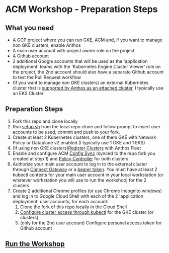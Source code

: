 # ACM Workshop - Preparation Steps

## What you need
* A GCP project where you can run GKE, ACM and, if you want to manage non GKE clusters, enable Anthos
* A main user account with project owner role on the project 
* A Github account
* 2 additional Google accounts that will be used as the 'application deployment' teams with the 'Kubernetes Engine Cluster Viewer' role on the project, the 2nd account should also have a separate Github account to test the Pull Request workflow
* (If you want to manage non GKE clusters) an external Kubernetes cluster that is [supported by Anthos as an attached cluster](https://cloud.google.com/anthos/docs/setup/attached-clusters#prerequisites), I typically use an EKS Cluster

## Preparation Steps

1. Fork this repo and clone locally
2. Run [setup.sh](https://github.com/ggalloro/acm-workshop/blob/master/setup.sh) from the local repo clone and follow prompt to insert user accounts to be used, commit and push to your fork.
3. Create at least 2 Kubernetes clusters, one of them GKE with Network Policy or Dataplane v2 enabled (I typically use 1 GKE and 1 EKS) 
4. (If using non GKE clusters)[Register Clusters](https://cloud.google.com/anthos/multicluster-management/connect/registering-a-cluster) with Anthos Fleet
5. Enable and configure ACM [Config Sync](https://cloud.google.com/anthos-config-management/docs/how-to/installing-config-sync) (synced to the repo fork you created at step 1) and [Policy Controller](https://cloud.google.com/anthos-config-management/docs/how-to/installing-policy-controller) for both clusters
6. Authorize your main user account to log in to the external cluster through [Connect Gateway](https://cloud.google.com/anthos/multicluster-management/gateway/setup) or  a [bearer token](https://cloud.google.com/anthos/multicluster-management/console/logging-in#logging_in_using_a_bearer_token). You must have at least 2 kubectl contexts for your main user account in your local workstation (or whatever workstation you will use to run the workshop) for the 2 clusters
7. Create 2 additional Chrome profiles (or use Chrome Incognito windows) and log in to Google Cloud Shell with each of the 2 'application deployment' user accounts, for each account:
    1. Clone the fork of this repo locally in the Cloud Shell
    2. [Configure cluster access through kubectl](https://cloud.google.com/kubernetes-engine/docs/how-to/cluster-access-for-kubectl) for the GKE cluster (or clusters) 
    3. (only for the 2nd user account) Configure personal access token for Github account

## [Run the Workshop](EXECUTION%20SCRIPT.md)
